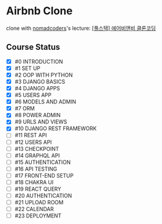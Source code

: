 # Airbnb Clone

clone with [nomadcoders](https://github.com/serranoarevalo)'s lecture: [[풀스택] 에어비앤비 클론코딩](https://nomadcoders.co/airbnb-clone)

## Course Status

- [x] #0 INTRODUCTION
- [x] #1 SET UP
- [x] #2 OOP WITH PYTHON
- [x] #3 DJANGO BASICS
- [x] #4 DJANGO APPS
- [x] #5 USERS APP
- [x] #6 MODELS AND ADMIN
- [x] #7 ORM
- [x] #8 POWER ADMIN
- [x] #9 URLS AND VIEWS
- [x] #10 DJANGO REST FRAMEWORK
- [ ] #11 REST API
- [ ] #12 USERS API
- [ ] #13 CHECKPOINT
- [ ] #14 GRAPHQL API
- [ ] #15 AUTHENTICATION
- [ ] #16 API TESTING
- [ ] #17 FRONT-END SETUP
- [ ] #18 CHAKRA UI
- [ ] #19 REACT QUERY
- [ ] #20 AUTHENTICATION
- [ ] #21 UPLOAD ROOM
- [ ] #22 CALENDAR
- [ ] #23 DEPLOYMENT
